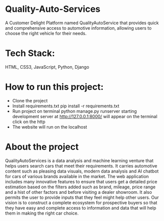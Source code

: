 # Quality-Auto-Services
A Customer Delight Platform named QualityAutoService that provides quick and comprehensive access to automotive information, allowing users to choose the right vehicle for their needs. 

# Tech Stack:
HTML, CSS3, JavaScript, Python, Django

# How to run this project:
* Clone the project
* Install requirements.txt
  pip install -r requirements.txt
* Run project on terminal
  python manage.py runserver
  starting development server at http://127.0.0.1:8000/
  will appear on the terminal click on the http
* The website will run on the localhost

# About the project 
QualityAutoServices is a data analysis and machine learning venture that helps users search cars that meet their requirements.
It carries automotive content such as pleasing data visuals, modern data analysis and AI chatbot for cars of various brands available in the market.
The web application includes many innovative features to ensure that users get a detailed price estimation based on the filters added such as brand, mileage, price range and a hist of other factors and before visiting a dealer showroom. It also permits the user to provide inputs that they feel might help other users.
Our vision is to construct a complete ecosystem for prospective buyers so that they have easy and complete access to information and data that will help them in making the right car choice.
